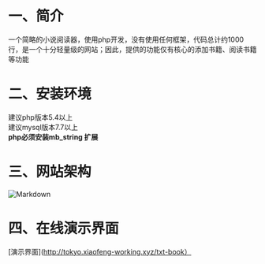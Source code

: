 # 一、简介
一个简略的小说阅读器，使用php开发，没有使用任何框架，代码总计约1000行，是一个十分轻量级的网站；因此，提供的功能仅有核心的添加书籍、阅读书籍等功能

# 二、安装环境
建议php版本5.4以上  
建议mysql版本7.7以上  
**php必须安装mb_string 扩展**

# 三、网站架构
![Markdown](http://i4.buimg.com/590782/d496a77a4d40bca0.png)

# 四、在线演示界面
[演示界面](http://tokyo.xiaofeng-working.xyz/txt-book）

